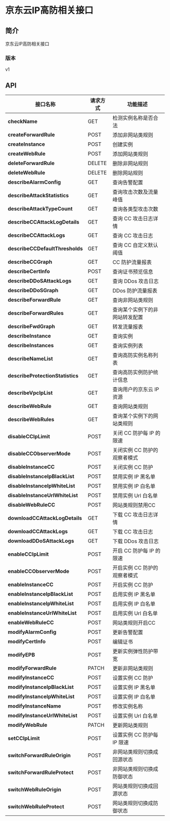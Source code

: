 # 京东云IP高防相关接口


## 简介
京东云IP高防相关接口


### 版本
v1


## API
|接口名称|请求方式|功能描述|
|---|---|---|
|**checkName**|GET|检测实例名称是否合法|
|**createForwardRule**|POST|添加非网站类规则|
|**createInstance**|POST|创建实例|
|**createWebRule**|POST|添加网站类规则|
|**deleteForwardRule**|DELETE|删除非网站规则|
|**deleteWebRule**|DELETE|删除网站规则|
|**describeAlarmConfig**|GET|查询告警配置|
|**describeAttackStatistics**|GET|查询攻击次数及流量峰值|
|**describeAttackTypeCount**|GET|查询各类型攻击次数|
|**describeCCAttackLogDetails**|GET|查询 CC 攻击日志详情|
|**describeCCAttackLogs**|GET|查询 CC 攻击日志|
|**describeCCDefaultThresholds**|GET|查询 CC 自定义默认阈值|
|**describeCCGraph**|GET|CC 防护流量报表|
|**describeCertInfo**|POST|查询证书预览信息|
|**describeDDoSAttackLogs**|GET|查询 DDos 攻击日志|
|**describeDDoSGraph**|GET|DDos 防护流量报表|
|**describeForwardRule**|GET|查询非网站类规则|
|**describeForwardRules**|GET|查询某个实例下的非网站转发配置|
|**describeFwdGraph**|GET|转发流量报表|
|**describeInstance**|GET|查询实例|
|**describeInstances**|GET|查询实例列表|
|**describeNameList**|GET|查询高防实例名称列表|
|**describeProtectionStatistics**|GET|查询高防实例防护统计信息|
|**describeVpcIpList**|GET|查询用户的京东云 IP 资源|
|**describeWebRule**|GET|查询网站类规则|
|**describeWebRules**|GET|查询某个实例下的网站类规则|
|**disableCCIpLimit**|POST|关闭 CC 防护每 IP 的限速|
|**disableCCObserverMode**|POST|关闭实例 CC 防护的观察者模式|
|**disableInstanceCC**|POST|关闭实例 CC 防护|
|**disableInstanceIpBlackList**|POST|禁用实例 IP 黑名单|
|**disableInstanceIpWhiteList**|POST|禁用实例 IP 白名单|
|**disableInstanceUrlWhiteList**|POST|禁用实例 Url 白名单|
|**disableWebRuleCC**|POST|网站类规则禁用CC|
|**downloadCCAttackLogDetails**|GET|下载 CC 攻击日志详情|
|**downloadCCAttackLogs**|GET|下载 CC 攻击日志|
|**downloadDDoSAttackLogs**|GET|下载 DDos 攻击日志|
|**enableCCIpLimit**|POST|开启 CC 防护每 IP 的限速|
|**enableCCObserverMode**|POST|开启实例 CC 防护的观察者模式|
|**enableInstanceCC**|POST|开启实例 CC 防护|
|**enableInstanceIpBlackList**|POST|启用实例 IP 黑名单|
|**enableInstanceIpWhiteList**|POST|启用实例 IP 白名单|
|**enableInstanceUrlWhiteList**|POST|启用实例 Url 白名单|
|**enableWebRuleCC**|POST|网站类规则开启CC|
|**modifyAlarmConfig**|POST|更新告警配置|
|**modifyCertInfo**|POST|编辑证书|
|**modifyEPB**|POST|更新实例弹性防护带宽|
|**modifyForwardRule**|PATCH|更新非网站类规则|
|**modifyInstanceCC**|POST|设置实例 CC 防护|
|**modifyInstanceIpBlackList**|POST|设置实例 IP 黑名单|
|**modifyInstanceIpWhiteList**|POST|设置实例 IP 白名单|
|**modifyInstanceName**|POST|修改实例名称|
|**modifyInstanceUrlWhiteList**|POST|设置实例 Url 白名单|
|**modifyWebRule**|PATCH|更新网站类规则|
|**setCCIpLimit**|POST|设置实例 CC 防护每 IP 限速|
|**switchForwardRuleOrigin**|POST|非网站类规则切换成回源状态|
|**switchForwardRuleProtect**|POST|非网站类规则切换成防御状态|
|**switchWebRuleOrigin**|POST|网站类规则切换成回源状态|
|**switchWebRuleProtect**|POST|网站类规则切换成防御状态|
